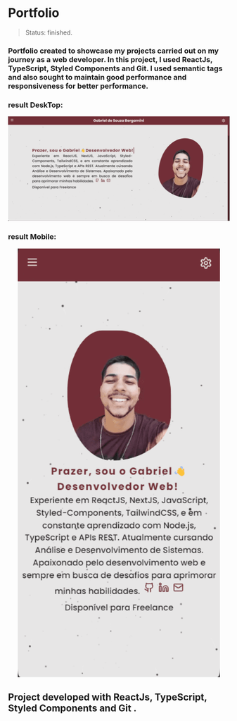 # Portfolio

> Status: finished.

### Portfolio created to showcase my projects carried out on my journey as a web developer. In this project, I used ReactJs, TypeScript, Styled Components and Git. I used semantic tags and also sought to maintain good performance and responsiveness for better performance.

### result DeskTop:

<p align="center">
    <img width="600" src="./src/assets/readme-imgs/desktop.png">
</p>

### result Mobile:

<p align="center">
    <img width="460" src="./src/assets/readme-imgs/mobile.png">
</p>

## Project developed with ReactJs, TypeScript, Styled Components and Git .
